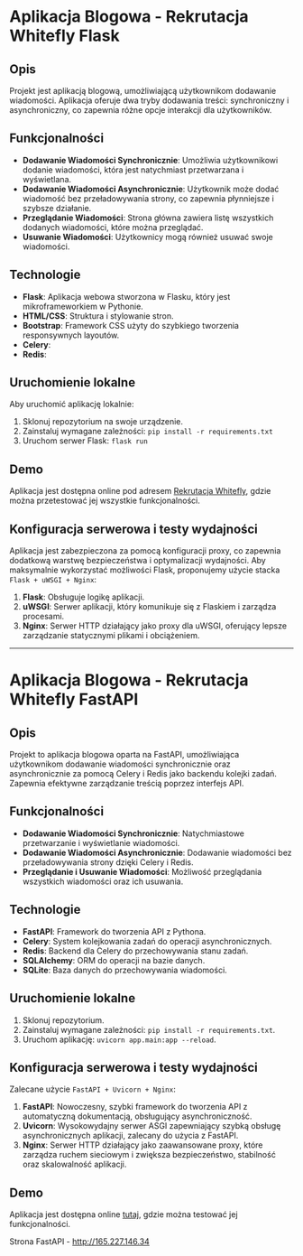 # Aplikacja Blogowa - Rekrutacja Whitefly Flask

## Opis
Projekt jest aplikacją blogową, umożliwiającą użytkownikom dodawanie wiadomości. Aplikacja oferuje dwa tryby dodawania treści: synchroniczny i asynchroniczny, co zapewnia różne opcje interakcji dla użytkowników.

## Funkcjonalności
- **Dodawanie Wiadomości Synchronicznie**: Umożliwia użytkownikowi dodanie wiadomości, która jest natychmiast przetwarzana i wyświetlana.
- **Dodawanie Wiadomości Asynchronicznie**: Użytkownik może dodać wiadomość bez przeładowywania strony, co zapewnia płynniejsze i szybsze działanie.
- **Przeglądanie Wiadomości**: Strona główna zawiera listę wszystkich dodanych wiadomości, które można przeglądać.
- **Usuwanie Wiadomości**: Użytkownicy mogą również usuwać swoje wiadomości.

## Technologie
- **Flask**: Aplikacja webowa stworzona w Flasku, który jest mikroframeworkiem w Pythonie.
- **HTML/CSS**: Struktura i stylowanie stron.
- **Bootstrap**: Framework CSS użyty do szybkiego tworzenia responsywnych layoutów.
- **Celery**:
- **Redis**:


## Uruchomienie lokalne
Aby uruchomić aplikację lokalnie:
1. Sklonuj repozytorium na swoje urządzenie.
2. Zainstaluj wymagane zależności: `pip install -r requirements.txt`
3. Uruchom serwer Flask: `flask run`

## Demo
Aplikacja jest dostępna online pod adresem [Rekrutacja Whitefly](http://161.35.202.8), gdzie można przetestować jej wszystkie funkcjonalności.

## Konfiguracja serwerowa i testy wydajności

Aplikacja jest zabezpieczona za pomocą konfiguracji proxy, co zapewnia dodatkową warstwę bezpieczeństwa i optymalizacji wydajności. Aby maksymalnie wykorzystać możliwości Flask, proponujemy użycie stacka `Flask + uWSGI + Nginx`:

1. **Flask**: Obsługuje logikę aplikacji.
2. **uWSGI**: Serwer aplikacji, który komunikuje się z Flaskiem i zarządza procesami.
3. **Nginx**: Serwer HTTP działający jako proxy dla uWSGI, oferujący lepsze zarządzanie statycznymi plikami i obciążeniem.


---

# Aplikacja Blogowa - Rekrutacja Whitefly FastAPI

## Opis
Projekt to aplikacja blogowa oparta na FastAPI, umożliwiająca użytkownikom dodawanie wiadomości synchronicznie oraz asynchronicznie za pomocą Celery i Redis jako backendu kolejki zadań. Zapewnia efektywne zarządzanie treścią poprzez interfejs API.

## Funkcjonalności
- **Dodawanie Wiadomości Synchronicznie**: Natychmiastowe przetwarzanie i wyświetlanie wiadomości.
- **Dodawanie Wiadomości Asynchronicznie**: Dodawanie wiadomości bez przeładowywania strony dzięki Celery i Redis.
- **Przeglądanie i Usuwanie Wiadomości**: Możliwość przeglądania wszystkich wiadomości oraz ich usuwania.

## Technologie
- **FastAPI**: Framework do tworzenia API z Pythona.
- **Celery**: System kolejkowania zadań do operacji asynchronicznych.
- **Redis**: Backend dla Celery do przechowywania stanu zadań.
- **SQLAlchemy**: ORM do operacji na bazie danych.
- **SQLite**: Baza danych do przechowywania wiadomości.

## Uruchomienie lokalne
1. Sklonuj repozytorium.
2. Zainstaluj wymagane zależności: `pip install -r requirements.txt`.
3. Uruchom aplikację: `uvicorn app.main:app --reload`.

## Konfiguracja serwerowa i testy wydajności
Zalecane użycie `FastAPI + Uvicorn + Nginx`:
1. **FastAPI**: Nowoczesny, szybki framework do tworzenia API z automatyczną dokumentacją, obsługujący asynchroniczność.
2. **Uvicorn**: Wysokowydajny serwer ASGI zapewniający szybką obsługę asynchronicznych aplikacji, zalecany do użycia z FastAPI.
3. **Nginx**: Serwer HTTP działający jako zaawansowane proxy, które zarządza ruchem sieciowym i zwiększa bezpieczeństwo, stabilność oraz skalowalność aplikacji.


## Demo
Aplikacja jest dostępna online [tutaj]([http://161.35.202.8](http://165.227.146.34)), gdzie można testować jej funkcjonalności.



Strona FastAPI - http://165.227.146.34

